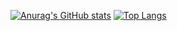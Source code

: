 
[![Anurag's GitHub stats](https://github-readme-stats.vercel.app/api?username=rfreitasbatista)](https://github.com/anuraghazra/github-readme-stats)
[![Top Langs](https://github-readme-stats.vercel.app/api/top-langs/?username=rfreitasbatista&layout=compact)](https://github.com/anuraghazra/github-readme-stats)

